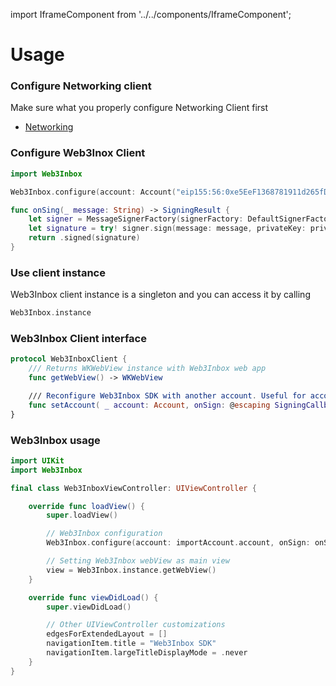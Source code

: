 import IframeComponent from '../../components/IframeComponent';

# Usage

### Configure Networking client

Make sure what you properly configure Networking Client first 
- [Networking](../core/networking-configuration.md)

### Configure Web3Inox Client

```swift
import Web3Inbox

Web3Inbox.configure(account: Account("eip155:56:0xe5EeF1368781911d265fDB6946613dA61915a501")!, onSign: onSign)

func onSing(_ message: String) -> SigningResult {
    let signer = MessageSignerFactory(signerFactory: DefaultSignerFactory()).create()
    let signature = try! signer.sign(message: message, privateKey: privateKey, type: .eip191)
    return .signed(signature)
}
```

### Use client instance

Web3Inbox client instance is a singleton and you can access it by calling

```swift
Web3Inbox.instance
```

### Web3Inbox Client interface

```swift
protocol Web3InboxClient {
	/// Returns WKWebView instance with Web3Inbox web app
	func getWebView() -> WKWebView

	/// Reconfigure Web3Inbox SDK with another account. Useful for account changing
	func setAccount( _ account: Account, onSign: @escaping SigningCallback) async throws
}
```


### Web3Inbox usage

```swift
import UIKit
import Web3Inbox

final class Web3InboxViewController: UIViewController {

    override func loadView() {
        super.loadView()

        // Web3Inbox configuration
        Web3Inbox.configure(account: importAccount.account, onSign: onSing)

        // Setting Web3Inbox webView as main view
        view = Web3Inbox.instance.getWebView()
    }

    override func viewDidLoad() {
        super.viewDidLoad()

        // Other UIViewController customizations
        edgesForExtendedLayout = []
        navigationItem.title = "Web3Inbox SDK"
        navigationItem.largeTitleDisplayMode = .never
    }
}

```
<IframeComponent />
